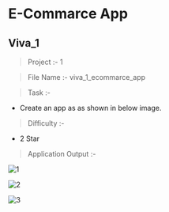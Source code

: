 # E-Commarce App

## Viva_1

> Project :- 1

> File Name :- viva_1_ecommarce_app

> Task :-

- Create an app as as shown in below image.

> Difficulty :-

- 2 Star

> Application Output :- 

![1](https://user-images.githubusercontent.com/114165239/224822247-7d7165a7-140b-4b4c-9423-50afd34cd6b2.png)

![2](https://user-images.githubusercontent.com/114165239/224822270-f442de3e-84a9-453d-b561-84dc5a6fc386.png)

![3](https://user-images.githubusercontent.com/114165239/224822286-51210ca8-a2b5-410b-ae06-40e3bbf1165e.png)
